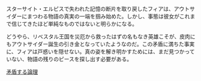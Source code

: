 <!-- title: フィア -->
<!-- status: 生存 -->

スターサイト・エルピスで失われた記憶の断片を取り戻したフィアは、アウトサイダーにまつわる物語の真実の一端を掴み始めた。しかし、事態は彼女がこれまで信じてきたほど単純なものではないと明らかになる。

どうやら、リベスタル王国を災厄から救ったはずの名もなき英雄こそが、皮肉にもアウトサイダー誕生の引き金となっていたようなのだ。この矛盾に満ちた事実に、フィアは戸惑いを隠せない。真の姿を解き明かすためには、まだ見つかっていない、物語の残りのピースを探し出す必要がある。

[矛盾する論理](#embed:https://www.youtube.com/live/wnQuawM-3Jc?si=xOEGDFaE3UrQyFHt&t=9209)